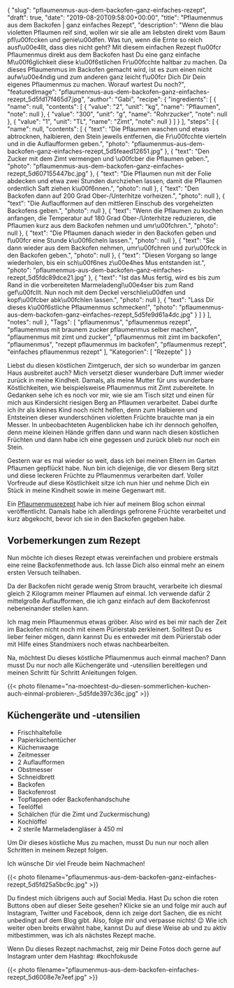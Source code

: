 {
    "slug": "pflaumenmus-aus-dem-backofen-ganz-einfaches-rezept",
    "draft": true,
    "date": "2019-08-20T09:58:00+00:00",
    "title": "Pflaumenmus aus dem Backofen | ganz einfaches Rezept",
    "description": "Wenn die blau violetten Pflaumen reif sind, wollen wir sie alle am liebsten direkt vom Baum pfl\u00fccken und genie\u00dfen. Was tun, wenn die Ernte so reich ausf\u00e4llt, dass dies nicht geht? Mit diesem einfachen Rezept f\u00fcr Pflaumenmus direkt aus dem Backofen hast Du eine ganz einfache M\u00f6glichkeit diese k\u00f6stlichen Fr\u00fcchte haltbar zu machen. Da dieses Pflaumenmus im Backofen gemacht wird, ist es zum einen nicht aufw\u00e4ndig und zum anderen ganz leicht f\u00fcr Dich Dir Dein eigenes Pflaumenmus zu machen. Worauf wartest Du noch?",
    "featuredImage": "pflaumenmus-aus-dem-backofen-ganz-einfaches-rezept_5d5fd17f465d7.jpg",
    "author": "Gabi",
    "recipe": {
        "ingredients": [
            {
                "name": null,
                "contents": [
                    {
                        "value": "2",
                        "unit": "kg",
                        "name": "Pflaumen",
                        "note": null
                    },
                    {
                        "value": "300",
                        "unit": "g",
                        "name": "Rohrzucker",
                        "note": null
                    },
                    {
                        "value": "1",
                        "unit": "TL",
                        "name": "Zimt",
                        "note": null
                    }
                ]
            }
        ],
        "steps": [
            {
                "name": null,
                "contents": [
                    {
                        "text": "Die Pflaumen waschen und etwas abtrocknen, halbieren, den Stein jeweils entfernen, die Fr\u00fcchte vierteln und in die Auflaufformen geben.",
                        "photo": "pflaumenmus-aus-dem-backofen-ganz-einfaches-rezept_5d5feaed12651.jpg"
                    },
                    {
                        "text": "Den Zucker mit dem Zimt vermengen und \u00fcber die Pflaumen geben.",
                        "photo": "pflaumenmus-aus-dem-backofen-ganz-einfaches-rezept_5d607155447bc.jpg"
                    },
                    {
                        "text": "Die Pflaumen nun mit der Folie abdecken und etwa zwei Stunden durchziehen lassen, damit die Pflaumen ordentlich Saft ziehen k\u00f6nnen.",
                        "photo": null
                    },
                    {
                        "text": "Den Backofen dann auf 200 Grad Ober-\/Unterhitze vorheizen.",
                        "photo": null
                    },
                    {
                        "text": "Die Auflaufformen auf den mittleren Einschub des vorgeheizten Backofens geben.",
                        "photo": null
                    },
                    {
                        "text": "Wenn die Pflaumen zu kochen anfangen, die Temperatur auf 180 Grad Ober-\/Unterhitze reduzieren, die Pflaumen kurz aus dem Backofen nehmen und umr\u00fchren.",
                        "photo": null
                    },
                    {
                        "text": "Die Pflaumen danach wieder in den Backofen geben und f\u00fcr eine Stunde k\u00f6cheln lassen.",
                        "photo": null
                    },
                    {
                        "text": "Sie dann wieder aus dem Backofen nehmen, umr\u00fchren und zur\u00fcck in den Backofen geben.",
                        "photo": null
                    },
                    {
                        "text": "Diesen Vorgang so lange wiederholen, bis ein sch\u00f6nes z\u00e4hes Mus entstanden ist.",
                        "photo": "pflaumenmus-aus-dem-backofen-ganz-einfaches-rezept_5d5fdc89dce21.jpg"
                    },
                    {
                        "text": "Ist das Mus fertig, wird es  bis zum Rand in die vorbereiteten Marmeladengl\u00e4ser bis zum Rand gef\u00fcllt. Nun noch mit dem Deckel verschlie\u00dfen und kopf\u00fcber abk\u00fchlen lassen.",
                        "photo": null
                    },
                    {
                        "text": "Lass Dir dieses k\u00f6stliche Pflaumenmus schmecken!",
                        "photo": "pflaumenmus-aus-dem-backofen-ganz-einfaches-rezept_5d5fe9d61a4dc.jpg"
                    }
                ]
            }
        ],
        "notes": null
    },
    "Tags": [
        "pflaumenmus",
        "pflaumenmus rezept",
        "pflaumenmus mit braunem zucker pflaumenmus selber machen",
        "pflaumenmus mit zimt und zucker",
        "pflaumenmus mit zimt im backofen",
        "pflaumenmus",
        "rezept pflaumenmus im backofen",
        "pflaumenmus rezept",
        "einfaches pflaumenmus rezept"
    ],
    "Kategorien": [
        "Rezepte"
    ]
}

Liebst du diesen köstlichen Zimtgeruch, der sich so wunderbar im ganzen Haus ausbreitet auch? Mich versetzt dieser wunderbare Duft immer wieder zurück in meine Kindheit. Damals, als meine Mutter für uns wunderbare Köstlichkeiten, wie beispielsweise Pflaumenmus mit Zimt zubereitete. In Gedanken sehe ich es noch vor mir, wie sie am Tisch sitzt und einen für mich aus Kindersicht riesigen Berg an Pflaumen verarbeitet. Dabei durfte ich ihr als kleines Kind noch nicht helfen, denn zum Halbieren und Entsteinen dieser wunderschönen violetten Früchte brauchte man ja ein Messer. In unbeobachteten Augenblicken habe ich ihr dennoch geholfen, denn meine kleinen Hände griffen dann und wann nach diesen köstlichen Früchten und dann habe ich eine gegessen und zurück blieb nur noch ein Stein.

Gestern war es mal wieder so weit, dass ich bei meinen Eltern im Garten Pflaumen gepflückt habe. Nun bin ich diejenige, die vor diesem Berg sitzt und diese leckeren Früchte zu Pflaumenmus verarbeiten darf. Voller Vorfreude auf diese Köstlichkeit sitze ich nun hier und nehme Dich ein Stück in meine Kindheit sowie in meine Gegenwart mit.

Ein [Pflaumenmusrezept](https://kochfokus.de/artikel/pflaumenmus/ "Pfalumenmusrezept") habe ich hier auf meinem Blog schon einmal veröffentlicht. Damals habe ich allerdings gefrorene Früchte verarbeitet und kurz abgekocht, bevor ich sie in den Backofen gegeben habe.

## Vorbemerkungen zum Rezept

Nun möchte ich dieses Rezept etwas vereinfachen und probiere erstmals eine reine Backofenmethode aus. Ich lasse Dich also einmal mehr an einem ersten Versuch teilhaben.

Da der Backofen nicht gerade wenig Strom braucht, verarbeite ich diesmal gleich 2 Kilogramm meiner Pflaumen auf einmal. Ich verwende dafür 2 mittelgroße Auflaufformen, die ich ganz einfach auf dem Backofenrost nebeneinander stellen kann.

Ich mag mein Pflaumenmus etwas gröber. Also wird es bei mir nach der Zeit im Backofen nicht noch mit einem Pürierstab zerkleinert. Solltest Du es lieber feiner mögen, dann kannst Du es entweder mit dem Pürierstab oder mit Hilfe eines Standmixers noch etwas nachbearbeiten.

Na, möchtest Du dieses köstliche Pflaumenmus auch einmal machen? Dann musst Du nur noch alle Küchengeräte und -utensilien bereitlegen und meinen Schritt für Schritt Anleitungen folgen.

{{< photo filename="na-moechtest-du-diesen-sommerlichen-kuchen-auch-einmal-probieren-_5d5fde397c36c.jpg" >}}

## Küchengeräte und -utensilien

- Frischhaltefolie
- Papierküchentücher
- Küchenwaage
- Zeitmesser
- 2 Auflaufformen
- Obstmesser
- Schneidbrett
- Backofen
- Backofenrost
- Topflappen oder Backofenhandschuhe
- Teelöffel
- Schälchen (für die Zimt und Zuckermischung)
- Kochlöffel
- 2 sterile Marmeladengläser à 450 ml

Um Dir dieses köstliche Mus zu machen, musst Du nun nur noch allen Schritten in meinem Rezept folgen.

Ich wünsche Dir viel Freude beim Nachmachen!

{{< photo filename="pflaumenmus-aus-dem-backofen-ganz-einfaches-rezept_5d5fd25a5bc9c.jpg" >}}

Du findest mich übrigens auch auf Social Media. Hast Du schon die roten Buttons oben auf dieser Seite gesehen? Klicke sie an und folge mir auch auf Instagram, Twitter und Facebook, denn ich zeige dort Sachen, die es nicht unbedingt auf dem Blog gibt. Also, folge mir und verpasse nichts! 😉 Wie ich weiter oben breits erwähnt habe, kannst Du auf diese Weise ab und zu aktiv mitbestimmen, was ich als nächstes Rezept mache.

Wenn Du dieses Rezept nachmachst, zeig mir Deine Fotos doch gerne auf Instagram unter dem Hashtag: #kochfokusde

{{< photo filename="pflaumenmus-aus-dem-backofen-einfaches-rezept_5d6008e7e7eef.jpg" >}}